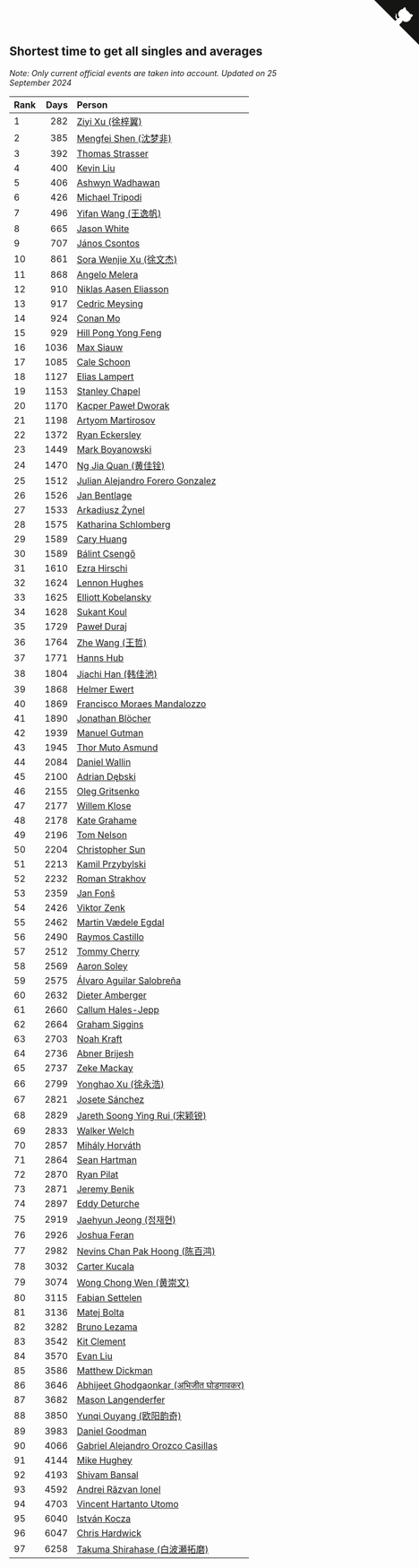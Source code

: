## Shortest time to get all singles and averages

*Note: Only current official events are taken into account.*
*Updated on 25 September 2024*

| Rank | Days | Person |
| :--- | ---: | :--- |
| 1 | 282 | [Ziyi Xu (徐梓翼)](https://www.worldcubeassociation.org/persons/2023XUZI01) |
| 2 | 385 | [Mengfei Shen (沈梦非)](https://www.worldcubeassociation.org/persons/2018SHEN07) |
| 3 | 392 | [Thomas Strasser](https://www.worldcubeassociation.org/persons/2022STRA10) |
| 4 | 400 | [Kevin Liu](https://www.worldcubeassociation.org/persons/2023LIUK02) |
| 5 | 406 | [Ashwyn Wadhawan](https://www.worldcubeassociation.org/persons/2022WADH02) |
| 6 | 426 | [Michael Tripodi](https://www.worldcubeassociation.org/persons/2021TRIP01) |
| 7 | 496 | [Yifan Wang (王逸帆)](https://www.worldcubeassociation.org/persons/2017WANY29) |
| 8 | 665 | [Jason White](https://www.worldcubeassociation.org/persons/2016WHIT16) |
| 9 | 707 | [János Csontos](https://www.worldcubeassociation.org/persons/2022CSON01) |
| 10 | 861 | [Sora Wenjie Xu (徐文杰)](https://www.worldcubeassociation.org/persons/2016XUWE02) |
| 11 | 868 | [Angelo Melera](https://www.worldcubeassociation.org/persons/2022MELE01) |
| 12 | 910 | [Niklas Aasen Eliasson](https://www.worldcubeassociation.org/persons/2021ELIA01) |
| 13 | 917 | [Cedric Meysing](https://www.worldcubeassociation.org/persons/2017MEYS02) |
| 14 | 924 | [Conan Mo](https://www.worldcubeassociation.org/persons/2020MOCO01) |
| 15 | 929 | [Hill Pong Yong Feng](https://www.worldcubeassociation.org/persons/2017FENG10) |
| 16 | 1036 | [Max Siauw](https://www.worldcubeassociation.org/persons/2017SIAU02) |
| 17 | 1085 | [Cale Schoon](https://www.worldcubeassociation.org/persons/2014SCHO02) |
| 18 | 1127 | [Elias Lampert](https://www.worldcubeassociation.org/persons/2021LAMP01) |
| 19 | 1153 | [Stanley Chapel](https://www.worldcubeassociation.org/persons/2016CHAP04) |
| 20 | 1170 | [Kacper Paweł Dworak](https://www.worldcubeassociation.org/persons/2020DWOR01) |
| 21 | 1198 | [Artyom Martirosov](https://www.worldcubeassociation.org/persons/2016MART29) |
| 22 | 1372 | [Ryan Eckersley](https://www.worldcubeassociation.org/persons/2019ECKE02) |
| 23 | 1449 | [Mark Boyanowski](https://www.worldcubeassociation.org/persons/2014BOYA01) |
| 24 | 1470 | [Ng Jia Quan (黄佳铨)](https://www.worldcubeassociation.org/persons/2015QUAN03) |
| 25 | 1512 | [Julian Alejandro Forero Gonzalez](https://www.worldcubeassociation.org/persons/2018GONZ30) |
| 26 | 1526 | [Jan Bentlage](https://www.worldcubeassociation.org/persons/2010BENT01) |
| 27 | 1533 | [Arkadiusz Żynel](https://www.worldcubeassociation.org/persons/2018ZYNE01) |
| 28 | 1575 | [Katharina Schlomberg](https://www.worldcubeassociation.org/persons/2020SCHL01) |
| 29 | 1589 | [Cary Huang](https://www.worldcubeassociation.org/persons/2015HUAN48) |
| 30 | 1589 | [Bálint Csengő](https://www.worldcubeassociation.org/persons/2019CSEN01) |
| 31 | 1610 | [Ezra Hirschi](https://www.worldcubeassociation.org/persons/2019HIRS01) |
| 32 | 1624 | [Lennon Hughes](https://www.worldcubeassociation.org/persons/2017HUGH04) |
| 33 | 1625 | [Elliott Kobelansky](https://www.worldcubeassociation.org/persons/2019KOBE03) |
| 34 | 1628 | [Sukant Koul](https://www.worldcubeassociation.org/persons/2014KOUL01) |
| 35 | 1729 | [Paweł Duraj](https://www.worldcubeassociation.org/persons/2016DURA09) |
| 36 | 1764 | [Zhe Wang (王哲)](https://www.worldcubeassociation.org/persons/2019WANZ21) |
| 37 | 1771 | [Hanns Hub](https://www.worldcubeassociation.org/persons/2013HUBH01) |
| 38 | 1804 | [Jiachi Han (韩佳池)](https://www.worldcubeassociation.org/persons/2014HANJ02) |
| 39 | 1868 | [Helmer Ewert](https://www.worldcubeassociation.org/persons/2015EWER01) |
| 40 | 1869 | [Francisco Moraes Mandalozzo](https://www.worldcubeassociation.org/persons/2017MAND13) |
| 41 | 1890 | [Jonathan Blöcher](https://www.worldcubeassociation.org/persons/2018BLOC01) |
| 42 | 1939 | [Manuel Gutman](https://www.worldcubeassociation.org/persons/2017GUTM01) |
| 43 | 1945 | [Thor Muto Asmund](https://www.worldcubeassociation.org/persons/2017ASMU01) |
| 44 | 2084 | [Daniel Wallin](https://www.worldcubeassociation.org/persons/2013WALL03) |
| 45 | 2100 | [Adrian Dębski](https://www.worldcubeassociation.org/persons/2017DEBS01) |
| 46 | 2155 | [Oleg Gritsenko](https://www.worldcubeassociation.org/persons/2011GRIT01) |
| 47 | 2177 | [Willem Klose](https://www.worldcubeassociation.org/persons/2017KLOS01) |
| 48 | 2178 | [Kate Grahame](https://www.worldcubeassociation.org/persons/2018GRAH05) |
| 49 | 2196 | [Tom Nelson](https://www.worldcubeassociation.org/persons/2013NELS01) |
| 50 | 2204 | [Christopher Sun](https://www.worldcubeassociation.org/persons/2017SUNC02) |
| 51 | 2213 | [Kamil Przybylski](https://www.worldcubeassociation.org/persons/2016PRZY01) |
| 52 | 2232 | [Roman Strakhov](https://www.worldcubeassociation.org/persons/2012STRA02) |
| 53 | 2359 | [Jan Fonš](https://www.worldcubeassociation.org/persons/2017FONS04) |
| 54 | 2426 | [Viktor Zenk](https://www.worldcubeassociation.org/persons/2016ZENK01) |
| 55 | 2462 | [Martin Vædele Egdal](https://www.worldcubeassociation.org/persons/2013EGDA02) |
| 56 | 2490 | [Raymos Castillo](https://www.worldcubeassociation.org/persons/2017CAST41) |
| 57 | 2512 | [Tommy Cherry](https://www.worldcubeassociation.org/persons/2015CHER07) |
| 58 | 2569 | [Aaron Soley](https://www.worldcubeassociation.org/persons/2017SOLE01) |
| 59 | 2575 | [Álvaro Aguilar Salobreña](https://www.worldcubeassociation.org/persons/2015SALO01) |
| 60 | 2632 | [Dieter Amberger](https://www.worldcubeassociation.org/persons/2016AMBE02) |
| 61 | 2660 | [Callum Hales-Jepp](https://www.worldcubeassociation.org/persons/2012HALE01) |
| 62 | 2664 | [Graham Siggins](https://www.worldcubeassociation.org/persons/2016SIGG01) |
| 63 | 2703 | [Noah Kraft](https://www.worldcubeassociation.org/persons/2016KRAF01) |
| 64 | 2736 | [Abner Brijesh](https://www.worldcubeassociation.org/persons/2016BRIJ01) |
| 65 | 2737 | [Zeke Mackay](https://www.worldcubeassociation.org/persons/2015MACK06) |
| 66 | 2799 | [Yonghao Xu (徐永浩)](https://www.worldcubeassociation.org/persons/2017XUYO01) |
| 67 | 2821 | [Josete Sánchez](https://www.worldcubeassociation.org/persons/2015SANC18) |
| 68 | 2829 | [Jareth Soong Ying Rui (宋颖锐)](https://www.worldcubeassociation.org/persons/2016SOON01) |
| 69 | 2833 | [Walker Welch](https://www.worldcubeassociation.org/persons/2011WELC01) |
| 70 | 2857 | [Mihály Horváth](https://www.worldcubeassociation.org/persons/2016HORV04) |
| 71 | 2864 | [Sean Hartman](https://www.worldcubeassociation.org/persons/2016HART02) |
| 72 | 2870 | [Ryan Pilat](https://www.worldcubeassociation.org/persons/2016PILA03) |
| 73 | 2871 | [Jeremy Benik](https://www.worldcubeassociation.org/persons/2016BENI05) |
| 74 | 2897 | [Eddy Deturche](https://www.worldcubeassociation.org/persons/2014DETU01) |
| 75 | 2919 | [Jaehyun Jeong (정재현)](https://www.worldcubeassociation.org/persons/2016JEON02) |
| 76 | 2926 | [Joshua Feran](https://www.worldcubeassociation.org/persons/2011FERA01) |
| 77 | 2982 | [Nevins Chan Pak Hoong (陈百鸿)](https://www.worldcubeassociation.org/persons/2010CHAN20) |
| 78 | 3032 | [Carter Kucala](https://www.worldcubeassociation.org/persons/2015KUCA01) |
| 79 | 3074 | [Wong Chong Wen (黄崇文)](https://www.worldcubeassociation.org/persons/2014WENW01) |
| 80 | 3115 | [Fabian Settelen](https://www.worldcubeassociation.org/persons/2015SETT01) |
| 81 | 3136 | [Matej Bolta](https://www.worldcubeassociation.org/persons/2015BOLT01) |
| 82 | 3282 | [Bruno Lezama](https://www.worldcubeassociation.org/persons/2014LEZA02) |
| 83 | 3542 | [Kit Clement](https://www.worldcubeassociation.org/persons/2008CLEM01) |
| 84 | 3570 | [Evan Liu](https://www.worldcubeassociation.org/persons/2009LIUE01) |
| 85 | 3586 | [Matthew Dickman](https://www.worldcubeassociation.org/persons/2013DICK01) |
| 86 | 3646 | [Abhijeet Ghodgaonkar (अभिजीत घोडगावकर)](https://www.worldcubeassociation.org/persons/2013GHOD01) |
| 87 | 3682 | [Mason Langenderfer](https://www.worldcubeassociation.org/persons/2013LANG03) |
| 88 | 3850 | [Yunqi Ouyang (欧阳韵奇)](https://www.worldcubeassociation.org/persons/2007YUNQ01) |
| 89 | 3983 | [Daniel Goodman](https://www.worldcubeassociation.org/persons/2013GOOD01) |
| 90 | 4066 | [Gabriel Alejandro Orozco Casillas](https://www.worldcubeassociation.org/persons/2008CASI01) |
| 91 | 4144 | [Mike Hughey](https://www.worldcubeassociation.org/persons/2007HUGH01) |
| 92 | 4193 | [Shivam Bansal](https://www.worldcubeassociation.org/persons/2011BANS02) |
| 93 | 4592 | [Andrei Răzvan Ionel](https://www.worldcubeassociation.org/persons/2012IONE01) |
| 94 | 4703 | [Vincent Hartanto Utomo](https://www.worldcubeassociation.org/persons/2010UTOM01) |
| 95 | 6040 | [István Kocza](https://www.worldcubeassociation.org/persons/2005KOCZ01) |
| 96 | 6047 | [Chris Hardwick](https://www.worldcubeassociation.org/persons/2003HARD01) |
| 97 | 6258 | [Takuma Shirahase (白波瀬拓磨)](https://www.worldcubeassociation.org/persons/2007SHIR01) |


<a href="https://github.com/JustinTimeCuber/wca_statistics" class="github-corner" aria-label="View source on Github"><svg width="80" height="80" viewBox="0 0 250 250" style="fill:#151513; color:#fff; position: absolute; top: 0; border: 0; right: 0;" aria-hidden="true"><path d="M0,0 L115,115 L130,115 L142,142 L250,250 L250,0 Z"></path><path d="M128.3,109.0 C113.8,99.7 119.0,89.6 119.0,89.6 C122.0,82.7 120.5,78.6 120.5,78.6 C119.2,72.0 123.4,76.3 123.4,76.3 C127.3,80.9 125.5,87.3 125.5,87.3 C122.9,97.6 130.6,101.9 134.4,103.2" fill="currentColor" style="transform-origin: 130px 106px;" class="octo-arm"></path><path d="M115.0,115.0 C114.9,115.1 118.7,116.5 119.8,115.4 L133.7,101.6 C136.9,99.2 139.9,98.4 142.2,98.6 C133.8,88.0 127.5,74.4 143.8,58.0 C148.5,53.4 154.0,51.2 159.7,51.0 C160.3,49.4 163.2,43.6 171.4,40.1 C171.4,40.1 176.1,42.5 178.8,56.2 C183.1,58.6 187.2,61.8 190.9,65.4 C194.5,69.0 197.7,73.2 200.1,77.6 C213.8,80.2 216.3,84.9 216.3,84.9 C212.7,93.1 206.9,96.0 205.4,96.6 C205.1,102.4 203.0,107.8 198.3,112.5 C181.9,128.9 168.3,122.5 157.7,114.1 C157.9,116.9 156.7,120.9 152.7,124.9 L141.0,136.5 C139.8,137.7 141.6,141.9 141.8,141.8 Z" fill="currentColor" class="octo-body"></path></svg></a><style>.github-corner:hover .octo-arm{animation:octocat-wave 560ms ease-in-out}@keyframes octocat-wave{0%,100%{transform:rotate(0)}20%,60%{transform:rotate(-25deg)}40%,80%{transform:rotate(10deg)}}@media (max-width:500px){.github-corner:hover .octo-arm{animation:none}.github-corner .octo-arm{animation:octocat-wave 560ms ease-in-out}}</style>
